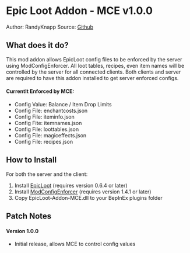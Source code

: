 # Epic Loot Addon - MCE v1.0.0
Author: RandyKnapp
Source: [Github](https://github.com/RandyKnapp/ValheimMods/tree/main/EpicLoot-Addon-MCE/)

## What does it do?

This mod addon allows EpicLoot config files to be enforced by the server using ModConfigEnforcer. All loot tables, recipes, even item names will be controlled by the server for all connected clients. Both clients and server are required to have this addon installed to get server enforced configs.

#### Currentlt Enforced by MCE:

  * Config Value: Balance / Item Drop Limits
  * Config File: enchantcosts.json
  * Config File: iteminfo.json
  * Config Fite: itemnames.json
  * Config File: loottables.json
  * Config File: magiceffects.json
  * Config File: recipes.json

## How to Install

For both the server and the client:

1. Install [EpicLoot](https://www.nexusmods.com/valheim/mods/387) (requires version 0.6.4 or later)
2. Install [ModConfigEnforcer](https://www.nexusmods.com/valheim/mods/460) (requires version 1.4.1 or later)
3. Copy EpicLoot-Addon-MCE.dll to your BepInEx plugins folder

## Patch Notes
#### Version 1.0.0
  * Initial release, allows MCE to control config values
